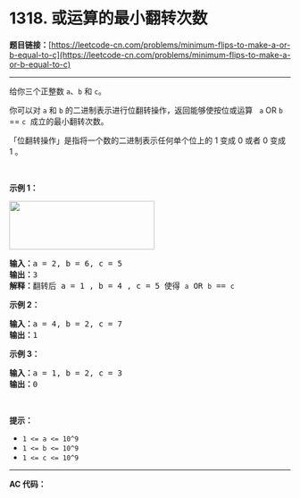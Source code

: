 # 1318. 或运算的最小翻转次数

**题目链接：**[https://leetcode-cn.com/problems/minimum-flips-to-make-a-or-b-equal-to-c](https://leetcode-cn.com/problems/minimum-flips-to-make-a-or-b-equal-to-c)

---

<div class="content__1Y2H">
 <div class="notranslate">
  <p>给你三个正整数&nbsp;<code>a</code>、<code>b</code> 和 <code>c</code>。</p> 
  <p>你可以对 <code>a</code> 和 <code>b</code>&nbsp;的二进制表示进行位翻转操作，返回能够使按位或运算&nbsp; &nbsp;<code>a</code> OR <code>b</code> == <code>c</code>&nbsp;&nbsp;成立的最小翻转次数。</p> 
  <p>「位翻转操作」是指将一个数的二进制表示任何单个位上的 1 变成 0 或者 0 变成 1 。</p> 
  <p>&nbsp;</p> 
  <p><strong>示例 1：</strong></p> 
  <p><img style="height: 87px; width: 260px;" src="../aliyun-lc-upload/uploads/2020/01/11/sample_3_1676.png" alt=""></p> 
  <pre class="language-text"><strong>输入：</strong>a = 2, b = 6, c = 5
<strong>输出：</strong>3
<strong>解释：</strong>翻转后 a = 1 , b = 4 , c = 5 使得 <code>a</code> OR <code>b</code> == <code>c</code></pre> 
  <p><strong>示例 2：</strong></p> 
  <pre class="language-text"><strong>输入：</strong>a = 4, b = 2, c = 7
<strong>输出：</strong>1
</pre> 
  <p><strong>示例 3：</strong></p> 
  <pre class="language-text"><strong>输入：</strong>a = 1, b = 2, c = 3
<strong>输出：</strong>0
</pre> 
  <p>&nbsp;</p> 
  <p><strong>提示：</strong></p> 
  <ul> 
   <li><code>1 &lt;= a &lt;= 10^9</code></li> 
   <li><code>1 &lt;= b&nbsp;&lt;= 10^9</code></li> 
   <li><code>1 &lt;= c&nbsp;&lt;= 10^9</code></li> 
  </ul> 
 </div>
</div>

---

**AC 代码：**

```java

```